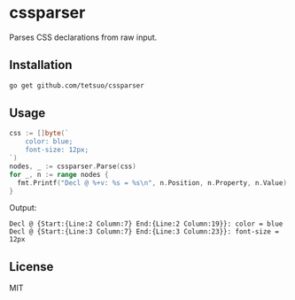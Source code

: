 # cssparser

Parses CSS declarations from raw input.

## Installation

```sh
go get github.com/tetsuo/cssparser
```

## Usage

```go
css := []byte(`
    color: blue;
    font-size: 12px;
`)
nodes, _ := cssparser.Parse(css)
for _, n := range nodes {
  fmt.Printf("Decl @ %+v: %s = %s\n", n.Position, n.Property, n.Value)
}
```

Output:

```
Decl @ {Start:{Line:2 Column:7} End:{Line:2 Column:19}}: color = blue
Decl @ {Start:{Line:3 Column:7} End:{Line:3 Column:23}}: font-size = 12px
```

## License

MIT
